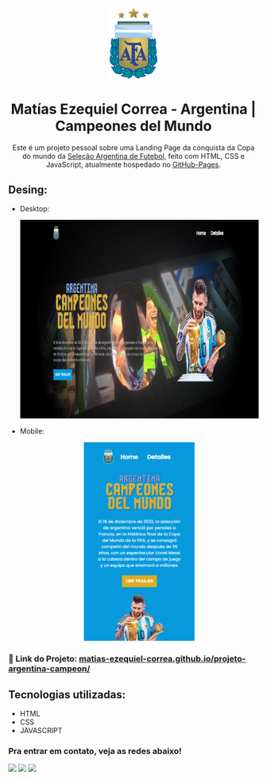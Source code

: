 <div align="center">
  <img alt="Logo" src="src/imagens/escudo-arg.png" width="100" />
</div>
<h1 align="center">
  Matías Ezequiel Correa - Argentina | Campeones del Mundo
</h1>
<p align="center">
  Este é um projeto pessoal sobre uma Landing Page da conquista da Copa do mundo da <a href="https://matias-ezequiel-correa.github.io/projeto-argentina-campeon/" target="_blank">Seleção Argentina de Futebol,</a> feito com HTML, CSS e JavaScript, atualmente hospedado no <a href="https://github.com/matias-ezequiel-correa">GitHub-Pages</a>.
</p>

## Desing: 
* Desktop:
[<p align="center"><img height="400em" src="./src/design/desktop-design.PNG" alt="Projeto Argentina - Versão Desktop">](https://matias-ezequiel-correa.github.io/projeto-argentina-campeon/)<p>

* Mobile:
[<p align="center"><img height="400em" src="./src/design/mobile-design.PNG" alt="Projeto Argentina - Versão Mobile">](https://matias-ezequiel-correa.github.io/projeto-argentina-campeon/)<p>

### 🔗 Link do Projeto: <a href="https://matias-ezequiel-correa.github.io/projeto-argentina-campeon/" target="_blank">matias-ezequiel-correa.github.io/projeto-argentina-campeon/</a>

## Tecnologias utilizadas:

 * HTML
 * CSS
 * JAVASCRIPT

 ### Pra entrar em contato, veja as redes abaixo!
 
<div> 
  <a href="https://instagram.com/maticorrea10" target="_blank"><img src="https://img.shields.io/badge/-Instagram-%23E4405F?style=for-the-badge&logo=instagram&logoColor=white" target="_blank"></a>
  <a href = "https://matiasecorrea19@gmail.com"><img src="https://img.shields.io/badge/-Gmail-%23333?style=for-the-badge&logo=gmail&logoColor=white" target="_blank"></a>
  <a href="https://www.linkedin.com/in/matías-ezequiel-correa" target="_blank"><img src="https://img.shields.io/badge/-LinkedIn-%230077B5?style=for-the-badge&logo=linkedin&logoColor=white" target="_blank"></a> 
</div>
